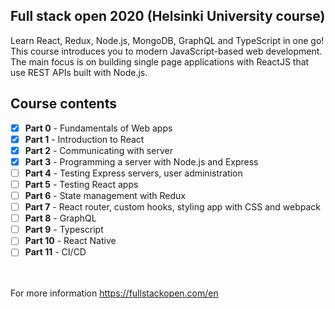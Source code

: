 ## Full stack open 2020 (Helsinki University course)

Learn React, Redux, Node.js, MongoDB, GraphQL and TypeScript in one go! This course introduces you to modern JavaScript-based web development. The main focus is on building single page applications with ReactJS that use REST APIs built with Node.js.

## Course contents

- [x] **Part 0** - Fundamentals of Web apps
- [x] **Part 1** - Introduction to React
- [x] **Part 2** - Communicating with server
- [x] **Part 3** - Programming a server with Node.js and Express
- [ ] **Part 4** - Testing Express servers, user administration
- [ ] **Part 5** - Testing React apps
- [ ] **Part 6** - State management with Redux
- [ ] **Part 7** - React router, custom hooks, styling app with CSS and webpack
- [ ] **Part 8** - GraphQL
- [ ] **Part 9** - Typescript
- [ ] **Part 10** - React Native
- [ ] **Part 11** - CI/CD

<br/><br/>
For more information https://fullstackopen.com/en
